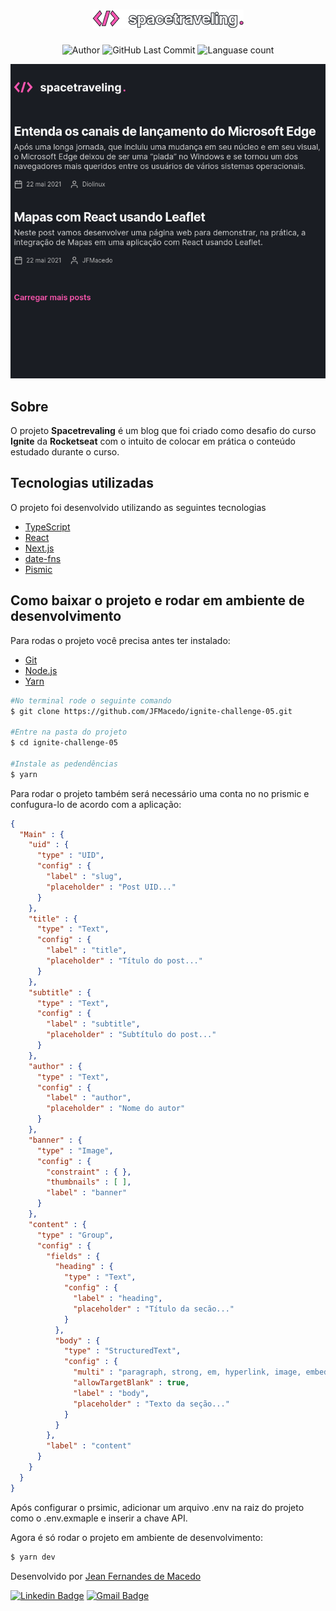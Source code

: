 <h1 align="center">
	<img src=".github/logo.png" />
</h1>

<p align="center">
	<img alt="Author" src="https://img.shields.io/badge/Author-Jean%20Fernandes%20de%20Macedo-FF57B2" />
	<img alt="GitHub Last Commit" src="https://img.shields.io/github/last-commit/jfmacedo/ignite-challenge-05?color=FF57B2" />
  <img alt="Languase count" src="https://img.shields.io/github/languages/count/jfmacedo/ignite-challenge-05?color=FF57B2" />
</p>

<div align="center">
	<img src=".github/home.png" />
</div>

## Sobre

O projeto **Spacetrevaling** é um blog que foi criado como desafio do curso **Ignite** da **Rocketseat** com o intuito de colocar em prática o conteúdo estudado durante o curso.

## Tecnologias utilizadas

O projeto foi desenvolvido utilizando as seguintes tecnologias

- [TypeScript](https://www.typescriptlang.org/)
- [React](https://reactjs.org/)
- [Next.js](https://nextjs.org/)
- [date-fns](https://date-fns.org/)
- [Pismic](https://prismic.io/)

## Como baixar o projeto e rodar em ambiente de desenvolvimento

Para rodas o projeto você precisa antes ter instalado:
- [Git](https://git-scm.com/)
- [Node.js](https://nodejs.org/pt-br/)
- [Yarn](https://yarnpkg.com/)

```zsh
#No terminal rode o seguinte comando
$ git clone https://github.com/JFMacedo/ignite-challenge-05.git

#Entre na pasta do projeto
$ cd ignite-challenge-05 

#Instale as pedendências
$ yarn
```

Para rodar o projeto também será necessário uma conta no no prismic e confugura-lo de acordo com a aplicação:

```json
{
  "Main" : {
    "uid" : {
      "type" : "UID",
      "config" : {
        "label" : "slug",
        "placeholder" : "Post UID..."
      }
    },
    "title" : {
      "type" : "Text",
      "config" : {
        "label" : "title",
        "placeholder" : "Título do post..."
      }
    },
    "subtitle" : {
      "type" : "Text",
      "config" : {
        "label" : "subtitle",
        "placeholder" : "Subtítulo do post..."
      }
    },
    "author" : {
      "type" : "Text",
      "config" : {
        "label" : "author",
        "placeholder" : "Nome do autor"
      }
    },
    "banner" : {
      "type" : "Image",
      "config" : {
        "constraint" : { },
        "thumbnails" : [ ],
        "label" : "banner"
      }
    },
    "content" : {
      "type" : "Group",
      "config" : {
        "fields" : {
          "heading" : {
            "type" : "Text",
            "config" : {
              "label" : "heading",
              "placeholder" : "Título da secão..."
            }
          },
          "body" : {
            "type" : "StructuredText",
            "config" : {
              "multi" : "paragraph, strong, em, hyperlink, image, embed, list-item, o-list-item, rtl",
              "allowTargetBlank" : true,
              "label" : "body",
              "placeholder" : "Texto da seção..."
            }
          }
        },
        "label" : "content"
      }
    }
  }
}
```

Após configurar o prsimic, adicionar um arquivo .env na raiz do projeto como o .env.exmaple e inserir a chave API.

Agora é só rodar o projeto em ambiente de desenvolvimento:
```zsh
$ yarn dev
```

Desenvolvido por [Jean Fernandes de Macedo](https://github.com/JFMacedo)

[![Linkedin Badge](https://img.shields.io/badge/-Jean%20Fernandes%20de%20Macedo-0077B5?style=plastic&logo=Linkedin&link=https://www.linkedin.com/in/jfmacedo91/)](https://www.linkedin.com/in/jean-fernandes-de-macedo-b843a3194/) 
[![Gmail Badge](https://img.shields.io/badge/-jfmacedo91@gmail.com-c14438?style=plastic&logo=Gmail&logoColor=white&link=mailto:jfmacedo91@gmail.com)](mailto:jfmacedo91@gmail.com)